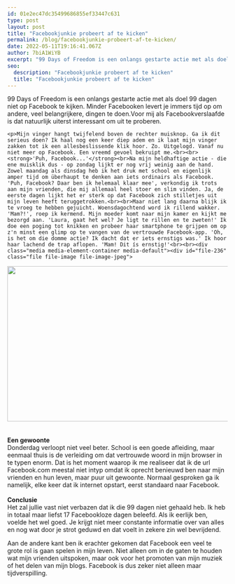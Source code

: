 ```yaml
---
id: 01e2ec47dc35499686855ef33447c631
type: post
layout: post
title: "Facebookjunkie probeert af te kicken"
permalink: /blog/facebookjunkie-probeert-af-te-kicken/
date: 2022-05-11T19:16:41.067Z
author: 7biA1WiYB
excerpt: "99 Days of Freedom is een onlangs gestarte actie met als doel 99 dagen niet op Facebook te kijken. Minder Facebooken levert je immers tijd op om andere, veel belangrijkere, dingen te doen.Voor mij als Facebookverslaafde is dat natuurlijk uiterst interessant om uit te proberen.   "
seo:
  description: "Facebookjunkie probeert af te kicken"
  title: "Facebookjunkie probeert af te kicken"
---
```

99 Days of Freedom is een onlangs gestarte actie met als doel 99 dagen niet op Facebook te kijken. Minder Facebooken levert je immers tijd op om andere, veel belangrijkere, dingen te doen.Voor mij als Facebookverslaafde is dat natuurlijk uiterst interessant om uit te proberen.   

    <p>Mijn vinger hangt twijfelend boven de rechter muisknop. Ga ik dit serieus doen? Ik haal nog een keer diep adem en ik laat mijn vinger zakken tot ik een allesbeslissende klik hoor. Zo. Uitgelogd. Vanaf nu niet meer op Facebook. Een vreemd gevoel bekruipt me.<br><br><strong>'Puh, Facebook...'</strong><br>Na mijn heldhaftige actie - die ene muisklik dus - op zondag lijkt er nog vrij weinig aan de hand. Zowel maandag als dinsdag heb ik het druk met school en eigenlijk amper tijd om überhaupt te denken aan iets ordinairs als Facebook. 'Puh, Facebook? Daar ben ik helemaal klaar mee', verkondig ik trots aan mijn vrienden, die mij allemaal heel stoer en slim vinden. Ja, de eerste dagen lijkt het er sterk op dat Facebook zich stilletjes uit mijn leven heeft teruggetrokken.<br><br>Maar niet lang daarna blijk ik te vroeg te hebben gejuicht. Woensdagochtend word ik rillend wakker. 'Mam?!', roep ik kermend. Mijn moeder komt naar mijn kamer en kijkt me bezorgd aan. 'Laura, gaat het wel? Je ligt te rillen en te zweten!' Ik doe een poging tot knikken en probeer haar smartphone te grijpen om op z'n minst een glimp op te vangen van de vertrouwde Facebook-app. 'Oh, is het om die domme actie? Ik dacht dat er iets ernstigs was.' Ik hoor haar lachend de trap aflopen. 'Mam! Dit ís ernstig!'<br><br><div class="media media-element-container media-default"><div id="file-236" class="file file-image file-image-jpeg">

        
  
  <div class="content">
    <img height="354" width="560" class="media-element file-default" src="https://7dagen.netlify.app/sites/default/files/fb2.jpeg" alt="">  </div>

  
</div>
</div><br><br><strong>Een gewoonte</strong><br>Donderdag verloopt niet veel beter. School is een goede afleiding, maar eenmaal thuis is de verleiding om dat vertrouwde woord in mijn browser in te typen enorm. Dat is het moment waarop ik me realiseer dat ik de url Facebook.com meestal niet intyp omdat ik oprecht benieuwd ben naar mijn vrienden en hun leven, maar puur uit gewoonte. Normaal gesproken ga ik namelijk, elke keer dat ik internet opstart, eerst standaard naar Facebook.<br><br><strong>Conclusie</strong><br>Het zal jullie vast niet verbazen dat ik die 99 dagen niet gehaald heb. Ik heb in totaal maar liefst 17 Facebookloze dagen beleefd. Als ik eerlijk ben, voelde het wel goed. Je krijgt niet meer constante informatie over van alles en nog wat door je strot geduwd en dat voelt in zekere zin wel bevrijdend. 
<p>Aan de andere kant ben ik erachter gekomen dat Facebook een veel te grote rol is gaan spelen in mijn leven. Niet alleen om in de gaten te houden wat mijn vrienden uitspoken, maar ook voor het promoten van mijn muziek of het delen van mijn blogs. Facebook is dus zeker niet alleen maar tijdverspilling.</p>  
